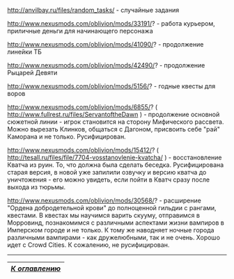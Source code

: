 http://anvilbay.ru/files/random_tasks/ - случайные задания

http://www.nexusmods.com/oblivion/mods/33191/? - работа курьером, приличные деньги для начинающего персонажа

http://www.nexusmods.com/oblivion/mods/41090/? - продолжение линейки ТБ

http://www.nexusmods.com/oblivion/mods/42490/? - продолжение Рыцарей Девяти

http://www.nexusmods.com/oblivion/mods/5156/? - годные квесты для воров

http://www.nexusmods.com/oblivion/mods/6855/? ( http://www.fullrest.ru/files/ServantoftheDawn ) - продолжение основной сюжетной линии - игрок становится на сторону Мифического рассвета. Можно вырезать Клинков, общаться с Дагоном, присвоить себе "рай" Каморана и не только. Русифицирован.

http://www.nexusmods.com/oblivion/mods/15412/? ( http://tesall.ru/files/file/7704-vosstanovlenie-kvatcha/ ) - восстановление Кватча из руин. То, что должна была сделать беседка. Русифицирована старая версия, в новой уже запилили озвучку и версию кватча до уничтожения - его можно увидеть, если пойти в Кватч сразу после выхода из тюрьмы.

http://www.nexusmods.com/oblivion/mods/30568/? - расширение "Ордена добродетельной крови" до полноценной гильдии с рангами, квестами. В квестах мы научимся варить скууму, отправимся в Морровинд, познакомимся с различными аспектами жизни вампиров в Имперском городе и не только. К тому же наводняет ночные города различными вампирами - как дружелюбными, так и не очень. Хорошо идет с Crowd Cities. К сожалению, не русифицирован.

------

|[*К оглавлению*](../Оглавление.md)|
|:---:|
